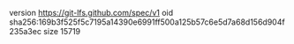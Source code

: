 version https://git-lfs.github.com/spec/v1
oid sha256:169b3f525f5c7195a14390e6991ff500a125b57c6e5d7a68d156d904f235a3ec
size 15719
